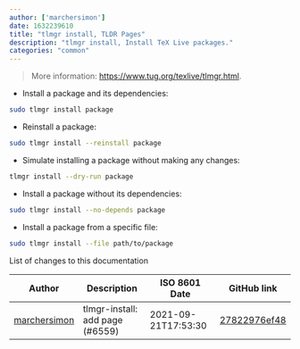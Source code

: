 ```yaml
---
author: ['marchersimon']
date: 1632239610
title: "tlmgr install, TLDR Pages"
description: "tlmgr install, Install TeX Live packages."
categories: "common"
---
```

> More information: <https://www.tug.org/texlive/tlmgr.html>.

- Install a package and its dependencies:

```bash
sudo tlmgr install package
```

- Reinstall a package:

```bash
sudo tlmgr install --reinstall package
```

- Simulate installing a package without making any changes:

```bash
tlmgr install --dry-run package
```

- Install a package without its dependencies:

```bash
sudo tlmgr install --no-depends package
```

- Install a package from a specific file:

```bash
sudo tlmgr install --file path/to/package
```
List of changes to this documentation


Author | Description | ISO 8601 Date | GitHub link
------|-----|-----|-----
[marchersimon](mailto:50295997+marchersimon@users.noreply.github.com) | tlmgr-install: add page (#6559) | 2021-09-21T17:53:30 | [27822976ef48](https://github.com/tldr-pages/tldr/commit/27822976ef48691c615138f2b2df5e8e219e35b3)


